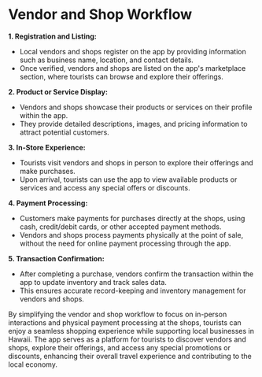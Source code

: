 # Vendor and Shop Workflow

**1. Registration and Listing:**

- Local vendors and shops register on the app by providing information such as business name, location, and contact details.
- Once verified, vendors and shops are listed on the app's marketplace section, where tourists can browse and explore their offerings.

**2. Product or Service Display:**

- Vendors and shops showcase their products or services on their profile within the app.
- They provide detailed descriptions, images, and pricing information to attract potential customers.

**3. In-Store Experience:**

- Tourists visit vendors and shops in person to explore their offerings and make purchases.
- Upon arrival, tourists can use the app to view available products or services and access any special offers or discounts.

**4. Payment Processing:**

- Customers make payments for purchases directly at the shops, using cash, credit/debit cards, or other accepted payment methods.
- Vendors and shops process payments physically at the point of sale, without the need for online payment processing through the app.

**5. Transaction Confirmation:**

- After completing a purchase, vendors confirm the transaction within the app to update inventory and track sales data.
- This ensures accurate record-keeping and inventory management for vendors and shops.

By simplifying the vendor and shop workflow to focus on in-person interactions and physical payment processing at the shops, tourists can enjoy a seamless shopping experience while supporting local businesses in Hawaii. The app serves as a platform for tourists to discover vendors and shops, explore their offerings, and access any special promotions or discounts, enhancing their overall travel experience and contributing to the local economy.
